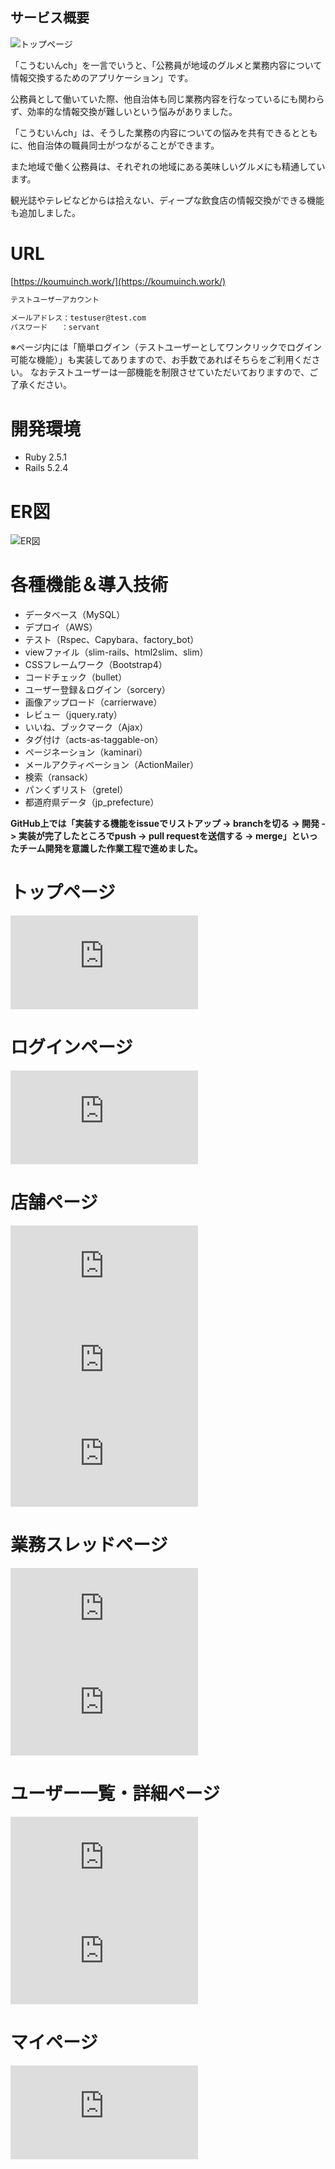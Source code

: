 ## サービス概要

![トップページ](https://user-images.githubusercontent.com/50639339/78937645-cfc63c80-7aeb-11ea-851d-ddfd778d7cca.png)

「こうむいんch」を一言でいうと、「公務員が地域のグルメと業務内容について情報交換するためのアプリケーション」です。

公務員として働いていた際、他自治体も同じ業務内容を行なっているにも関わらず、効率的な情報交換が難しいという悩みがありました。

「こうむいんch」は、そうした業務の内容についての悩みを共有できるとともに、他自治体の職員同士がつながることができます。

また地域で働く公務員は、それぞれの地域にある美味しいグルメにも精通しています。

観光誌やテレビなどからは拾えない、ディープな飲食店の情報交換ができる機能も追加しました。


# URL

[https://koumuinch.work/](https://koumuinch.work/)

```HTML
テストユーザーアカウント

メールアドレス：testuser@test.com
パスワード   ：servant
```

※ページ内には「簡単ログイン（テストユーザーとしてワンクリックでログイン可能な機能）」も実装してありますので、お手数であればそちらをご利用ください。
なおテストユーザーは一部機能を制限させていただいておりますので、ご了承ください。


# 開発環境

- Ruby 2.5.1
- Rails 5.2.4


# ER図

![ER図](https://user-images.githubusercontent.com/50639339/78937894-35b2c400-7aec-11ea-875e-be624194de80.png)


# 各種機能＆導入技術

- データベース（MySQL）
- デプロイ（AWS）
- テスト（Rspec、Capybara、factory_bot）
- viewファイル（slim-rails、html2slim、slim）
- CSSフレームワーク（Bootstrap4）
- コードチェック（bullet）
- ユーザー登録＆ログイン（sorcery）
- 画像アップロード（carrierwave）
- レビュー（jquery.raty）
- いいね、ブックマーク（Ajax）
- タグ付け（acts-as-taggable-on）
- ページネーション（kaminari）
- メールアクティベーション（ActionMailer）
- 検索（ransack）
- パンくずリスト（gretel）
- 都道府県データ（jp_prefecture）

**GitHub上では「実装する機能をissueでリストアップ -> branchを切る -> 開発 -> 実装が完了したところでpush -> pull requestを送信する -> merge」といったチーム開発を意識した作業工程で進めました。**


# トップページ

![top.pdf](https://github.com/masa7303/servant_app/files/4458531/top.pdf)


# ログインページ

![login.pdf](https://github.com/masa7303/servant_app/files/4458535/login.pdf)


# 店舗ページ

![shop.pdf](https://github.com/masa7303/servant_app/files/4458539/shop.pdf)
![shop-show.pdf](https://github.com/masa7303/servant_app/files/4458543/shop-show.pdf)
![review.pdf](https://github.com/masa7303/servant_app/files/4458544/review.pdf)


# 業務スレッドページ

![task.pdf](https://github.com/masa7303/servant_app/files/4458546/task.pdf)
![task-show.pdf](https://github.com/masa7303/servant_app/files/4458548/task-show.pdf)


# ユーザー一覧・詳細ページ

![user.pdf](https://github.com/masa7303/servant_app/files/4458551/user.pdf)
![user-show.pdf](https://github.com/masa7303/servant_app/files/4458557/user-show.pdf)

# マイページ

![mypage.pdf](https://github.com/masa7303/servant_app/files/4458563/mypage.pdf)
